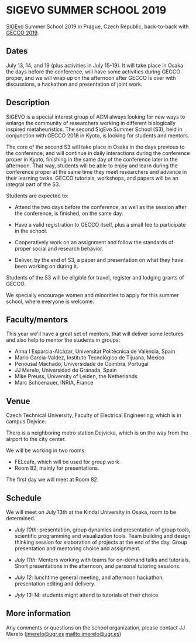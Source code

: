 # SIGEVO     SUMMER     SCHOOL 2019

[SIGEvo](https://sigevo.org) Summer School 2019 in Prague, Czech Republic, back-to-back with
[GECCO 2019](http://gecco-2019.sigevo.org/). 

## Dates

July 13, 14, and 19 (plus activities in July 15-19). It will take
place in Osaka the days before the conference, will have some
activities during GECCO proper, and we will wrap up on the afternoon
after GECCO is over with discussions, a hackathon and presentation of
joint work.

## Description

SIGEVO is a special interest group of ACM always looking for new ways
to enlarge the community of researchers working in different
biologically inspired metaheuristics. The second SigEvo Summer School
(S3), held in conjunction with GECCO 2018 in Kyoto, is looking for
students and mentors.

The core of the second S3 will take place in Osaka in the days
previous to the conference, and will continue in daily interactions
during the conference proper in Kyoto, finishing in the same day of
the conference later in the afternoon. That way, students will be able
to enjoy and learn during the conference proper at the same time they
meet researchers and advance in their learning tasks. GECCO tutorials,
workshops, and papers will be an integral part of the S3.


Students are expected to:

- Attend the two days before the conference, as well as the session after the conference, is finished, on the same day.

- Have a valid registration to GECCO itself, plus a small fee to  participate in the school.

- Cooperatively work on an assignment and follow the standards of
    proper social and research behavior.
	
- Deliver, by the end of S3, a paper and presentation on what they
  have been working on during it. 

Students of the S3 will be eligible for travel, register and lodging
grants of GECCO.

We specially encourage women and minorities to apply for this summer
school, where everyone is welcome. 

## Faculty/mentors

This year we'll have a great set of mentors, that will deliver some
lectures and also help to mentor the students in groups:


* Anna I Esparcia-Alcázar, Universitat Politècnica de València, Spain
* Mario Garcia-Valdez, Instituto Tecnológico de Tijuana, Mexico
* Penousal Machado, Universidade de Coimbra, Portugal
* JJ Merelo, Universidad de Granada, Spain
* Mike Preuss, University of Leiden, the Netherlands
* Marc Schoenauer, INRIA, France

## Venue

Czech Technical University, Faculty of Electrical Engineering, which is in campus Dejvice.

There is a neighboring metro station Dejvicka, which is on the way
from the airport to the city center.

We will be working in two rooms:

* FELcafe, which will be used for group work 
* Room 82, mainly for presentations. 

The first day we will meet at Room 82.

## Schedule


We will meet on July 13th at the Kindai University in Osaka, room to
be determined.

- *July 10th*: presentation, group dynamics and presentation of group
  tools, scientific programming and visualization tools. Team building
  and design thinking session for elaboration of projects at the end
  of the day. Group presentation and mentoring choice and
  assignment.

- *July 11th*: Mentors working with teams for on-demand talks and
  tutorials. Short presentations in the afternoon, and personal
  tutoring sessions.
- *July 12*: lunchtime general meeting, and afternoon hackathon,
  presentation editing and delivery.
- *Jyly 13-14*: students might attend to tutorials of their choice.

## More information

Any comments or questions on the school organization, please contact
JJ Merelo (jmerelo@ugr.es <mailto:jmerelo@ugr.es>)



